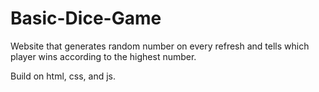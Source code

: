 # Basic-Dice-Game
Website that generates random number on every refresh and tells which player wins according to the highest number.

Build on html, css, and js.
